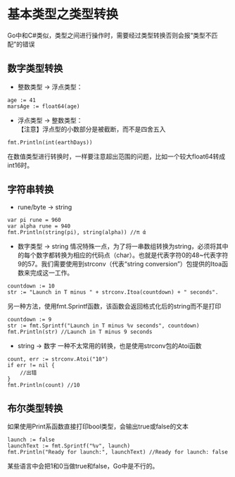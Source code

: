 # 基本类型之类型转换

Go中和C#类似，类型之间进行操作时，需要经过类型转换否则会报“类型不匹配”的错误

## 数字类型转换
* 整数类型 → 浮点类型：
```
age := 41
marsAge := float64(age)
```
* 浮点类型 → 整数类型：   
【注意】浮点型的小数部分是被截断，而不是四舍五入
```
fmt.Println(int(earthDays))
```
在数值类型进行转换时，一样要注意超出范围的问题，比如一个较大float64转成int16时。

## 字符串转换
* rune/byte → string
```
var pi rune = 960
var alpha rune = 940
fmt.Println(string(pi), string(alpha)) //π ά
```
* 数字类型 → string
情况特殊一点，为了将一串数组转换为string，必须将其中的每个数字都转换为相应的代码点（char）。也就是代表字符0的48~代表字符9的57。我们需要使用到strconv（代表“string conversion”）包提供的Itoa函数来完成这一工作。
```
countdown := 10
str := "Launch in T minus " + strconv.Itoa(countdown) + " seconds".
```
另一种方法，使用fmt.Sprintf函数，该函数会返回格式化后的string而不是打印
```
countdown := 9
str := fmt.Sprintf("Launch in T minus %v seconds", countdown)
fmt.Println(str) //Launch in T minus 9 seconds
```
* string → 数字
一种不太常用的转换，也是使用strconv包的Atoi函数
```
count, err := strconv.Atoi("10")
if err != nil {
    //出错
}
fmt.Println(count) //10
```

## 布尔类型转换
如果使用Print系函数直接打印bool类型，会输出true或false的文本
```
launch := false
launchText := fmt.Sprintf("%v", launch)
fmt.Println("Ready for launch:", launchText) //Ready for launch: false
```
某些语言中会把1和0当做true和false，Go中是不行的。